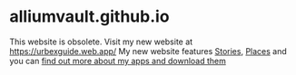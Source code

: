 # alliumvault.github.io

This website is obsolete. Visit my new website at <a href="https://urbexguide.web.app/">https://urbexguide.web.app/</a>
My new website features <a href="https://urbexguide.web.app/Stories/">Stories</a>, <a href="https://urbexguide.web.app/Places/">Places</a> and you can <a href="https://urbexguide.web.app/Downloads/">find out more about my apps and download them</a>
